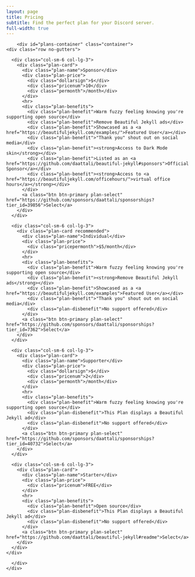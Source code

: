 ```yaml
---
layout: page
title: Pricing
subtitle: Find the perfect plan for your Discord server.
full-width: true
---
```


<div class="container-fluid" role="main">
    <div class="row">
      <div class="col">
        
  
        <div id="plans-container" class="container">
    <div class="row no-gutters">
  
      <div class="col-sm-6 col-lg-3">
        <div class="plan-card">
          <div class="plan-name">Sponsor</div>
          <div class="plan-price">
            <div class="dollarsign">$</div>
            <div class="pricenum">10</div>
            <div class="permonth">/month</div>
          </div>
          <hr>
          <div class="plan-benefits">
            <div class="plan-benefit">Warm fuzzy feeling knowing you're supporting open source</div>
            <div class="plan-benefit">Remove Beautiful Jekyll ads</div>
            <div class="plan-benefit">Showcased as a <a href="https://beautifuljekyll.com/examples/">Featured User</a></div>
            <div class="plan-benefit">"Thank you" shout out on social media</div>
            <div class="plan-benefit"><strong>Access to Dark Mode skin</strong></div>
            <div class="plan-benefit">Listed as an <a href="https://github.com/daattali/beautiful-jekyll#sponsors">Official Sponsor</a></div>
            <div class="plan-benefit"><strong>Access to <a href="https://beautifuljekyll.com/officehours/">virtual office hours</a></strong></div>
          </div>
          <a class="btn btn-primary plan-select" href="https://github.com/sponsors/daattali/sponsorships?tier_id=39856">Select</a>
        </div>
      </div>
  
      <div class="col-sm-6 col-lg-3">
        <div class="plan-card recommended">
          <div class="plan-name">Individual</div>
          <div class="plan-price">
            <div class="pricepermonth">$5/month</div>
          </div>
          <hr>
          <div class="plan-benefits">
            <div class="plan-benefit">Warm fuzzy feeling knowing you're supporting open source</div>
            <div class="plan-benefit"><strong>Remove Beautiful Jekyll ads</strong></div>
            <div class="plan-benefit">Showcased as a <a href="https://beautifuljekyll.com/examples">Featured User</a></div>
            <div class="plan-benefit">"Thank you" shout out on social media</div>
            <div class="plan-disbenefit">No support offered</div>
          </div>
          <a class="btn btn-primary plan-select" href="https://github.com/sponsors/daattali/sponsorships?tier_id=7362">Select</a>
        </div>
      </div>
  
      <div class="col-sm-6 col-lg-3">
        <div class="plan-card">
          <div class="plan-name">Supporter</div>
          <div class="plan-price">
            <div class="dollarsign">$</div>
            <div class="pricenum">2</div>
            <div class="permonth">/month</div>
          </div>
          <hr>
          <div class="plan-benefits">
            <div class="plan-benefit">Warm fuzzy feeling knowing you're supporting open source</div>
            <div class="plan-disbenefit">This Plan displays a Beautiful Jekyll ad</div>
            <div class="plan-disbenefit">No support offered</div>
          </div>
          <a class="btn btn-primary plan-select" href="https://github.com/sponsors/daattali/sponsorships?tier_id=40732">Select</a>
        </div>
      </div>
  
      <div class="col-sm-6 col-lg-3">
        <div class="plan-card">
          <div class="plan-name">Starter</div>
          <div class="plan-price">
            <div class="pricenum">FREE</div>
          </div>
          <hr>
          <div class="plan-benefits">
            <div class="plan-benefit">Open source</div>
            <div class="plan-disbenefit">This Plan displays a Beautiful Jekyll ad</div>
            <div class="plan-disbenefit">No support offered</div>
          </div>
          <a class="btn btn-primary plan-select" href="https://github.com/daattali/beautiful-jekyll#readme">Select</a>
        </div>
      </div>
    </div>
  </div>
  
      </div>
    </div>
  </div>
  
  